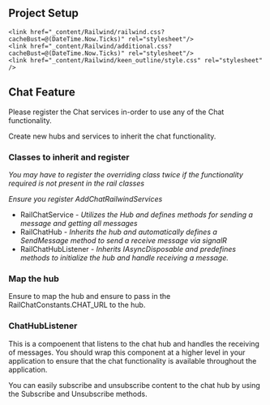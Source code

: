 ﻿## Project Setup
```
<link href="_content/Railwind/railwind.css?cacheBust=@(DateTime.Now.Ticks)" rel="stylesheet"/>
<link href="_content/Railwind/additional.css?cacheBust=@(DateTime.Now.Ticks)" rel="stylesheet"/>
<link href="_content/Railwind/keen_outline/style.css" rel="stylesheet" />
```

## Chat Feature
Please register the Chat services in-order to use any of the Chat functionality.

Create new hubs and services to inherit the chat functionality.

### Classes to inherit and register
_You may have to register the overriding class twice if the functionality required is not present in the rail classes_

_Ensure you register AddChatRailwindServices_

- RailChatService - _Utilizes the Hub and defines methods for sending a message and getting all messages_
- RailChatHub - _Inherits the hub and automatically defines a SendMessage method to send a receive message via signalR_
- RailChatHubListener - _Inherits IAsyncDisposable and predefines methods to initialize the hub and handle receiving a message._

### Map the hub
Ensure to map the hub and ensure to pass in the RailChatConstants.CHAT_URL to the hub. 

### ChatHubListener
This is a compoenent that listens to the chat hub and handles the receiving of messages.
You should wrap this component at a higher level in your application to ensure that the chat functionality is available throughout the application.

You can easily subscribe and unsubscribe content to the chat hub by using the Subscribe and Unsubscribe methods.